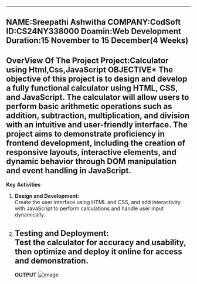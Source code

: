---------------------------------------------
**NAME**:Sreepathi Ashwitha
**COMPANY**:CodSoft
**ID**:CS24NY338000
**Doamin**:Web Development
**Duration**:15 November to 15 December(4 Weeks)
----------------------------------------------------------------------------------------------------------------------------------------------------------------------------------------------------------------------------------------------
OverView Of The Project
Project:Calculator using Html,Css,JavaScript
**OBJECTIVE***
The objective of this project is to design and develop a fully functional calculator using HTML, CSS, and JavaScript. The calculator will allow users to perform basic arithmetic operations such as addition, subtraction, multiplication, and division with an intuitive and user-friendly interface. The project aims to demonstrate proficiency in frontend development, including the creation of responsive layouts, interactive elements, and dynamic behavior through DOM manipulation and event handling in JavaScript.
-------------------------------------------------------------------------------------------------------------------------------------------------------------------------------------------------------------------------------------------------
**Key Activities**  

1. **Design and Development:**  
   Create the user interface using HTML and CSS, and add interactivity with JavaScript to perform calculations and handle user input dynamically.  

2. **Testing and Deployment:**  
   Test the calculator for accuracy and usability, then optimize and deploy it online for access and demonstration.
   ----------------------------------------------------------------------------------------------------------------------------------------------------------------------------------------------------------------------
   **OUTPUT**
   ![image](https://github.com/user-attachments/assets/edadbca0-3af1-4db3-a2e5-473d8a334b3d)
